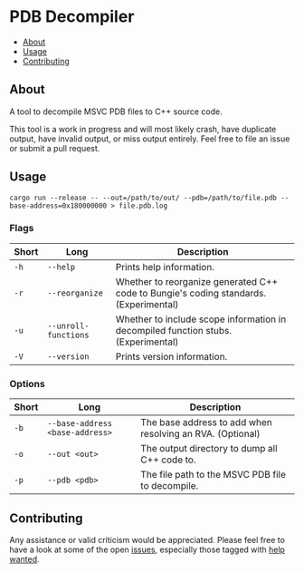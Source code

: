 # PDB Decompiler

* [About](#about)
* [Usage](#usage)
* [Contributing](#contributing)

## About

A tool to decompile MSVC PDB files to C++ source code.

This tool is a work in progress and will most likely crash, have duplicate output, have invalid output, or miss output entirely. Feel free to file an issue or submit a pull request.

## Usage

```
cargo run --release -- --out=/path/to/out/ --pdb=/path/to/file.pdb --base-address=0x180000000 > file.pdb.log
```

### Flags

| Short | Long | Description |
|-|-|-|
| `-h` | `--help` | Prints help information. |
| `-r` | `--reorganize` | Whether to reorganize generated C++ code to Bungie's coding standards. (Experimental) |
| `-u` | `--unroll-functions` | Whether to include scope information in decompiled function stubs. (Experimental) |
| `-V` | `--version` | Prints version information. |

### Options

| Short | Long | Description |
|-|-|-|
| `-b` | `--base-address <base-address>` | The base address to add when resolving an RVA. (Optional) |
| `-o` | `--out <out>` | The output directory to dump all C++ code to. |
| `-p` | `--pdb <pdb>` | The file path to the MSVC PDB file to decompile. |

## Contributing

Any assistance or valid criticism would be appreciated. Please feel free to have a look at some of the open [issues](https://github.com/camden-smallwood/pdb-decompiler/issues), especially those tagged with [help wanted](https://github.com/camden-smallwood/pdb-decompiler/issues?q=is%3Aissue+is%3Aopen+label%3A"help+wanted").
